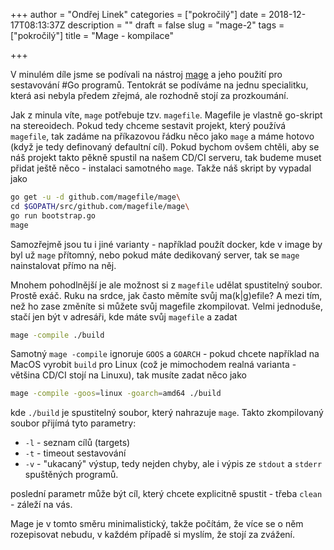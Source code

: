 +++
author = "Ondřej Linek"
categories = ["pokročilý"]
date = 2018-12-17T08:13:37Z
description = ""
draft = false
slug = "mage-2"
tags = ["pokročilý"]
title = "Mage - kompilace"

+++

V minulém díle jsme se podívali na nástroj [mage](https://magefile.org/) a jeho použití pro sestavování #Go programů. Tentokrát se podíváme na jednu specialitku, která asi nebyla předem zřejmá, ale rozhodně stojí za prozkoumání.

Jak z minula víte, `mage` potřebuje tzv. `magefile`. Magefile je vlastně go-skript na stereoidech. Pokud tedy chceme sestavit projekt, který používá `magefile`, tak zadáme na příkazovou řádku něco jako `mage` a máme hotovo (když je tedy definovaný defaultní cíl). Pokud bychom ovšem chtěli, aby se náš projekt takto pěkně spustil na našem CD/CI serveru, tak budeme muset přidat ještě něco - instalaci samotného `mage`. Takže náš skript by vypadal jako 

```bash
go get -u -d github.com/magefile/mage\
cd $GOPATH/src/github.com/magefile/mage\
go run bootstrap.go
mage
```

Samozřejmě jsou tu i jiné varianty - například použít docker, kde v image by byl už `mage` přítomný, nebo pokud máte dedikovaný server, tak se `mage` nainstalovat přímo na něj.

Mnohem pohodlnější je ale možnost si z `magefile` udělat spustitelný soubor. Prostě exáč. Ruku na srdce, jak často měmíte svůj ma(k|g)efile? A mezi tím, než ho zase změníte si můžete svůj magefile zkompilovat. Velmi jednoduše, stačí jen být v adresáři, kde máte svůj `magefile` a zadat 

```bash
mage -compile ./build
```

Samotný `mage -compile` ignoruje `GOOS` a `GOARCH` - pokud chcete například na MacOS vyrobit `build` pro Linux (což je mimochodem realná varianta - většina CD/CI stojí na Linuxu), tak musíte zadat něco jako 

```bash
mage -compile -goos=linux -goarch=amd64 ./build
```

kde `./build` je spustitelný soubor, který nahrazuje `mage`. Takto zkompilovaný soubor přijímá tyto parametry:

* `-l` - seznam cílů (targets)
* `-t` - timeout sestavování 
* `-v` - "ukacaný" výstup, tedy nejden chyby, ale i výpis ze `stdout` a `stderr` spuštěných programů.

poslední parametr může být cíl, který chcete explicitně spustit - třeba `clean` - záleží na vás.

Mage je v tomto směru minimalistický, takže počítám, že více se o něm rozepisovat nebudu, v každém případě si myslím, že stojí za zvážení.